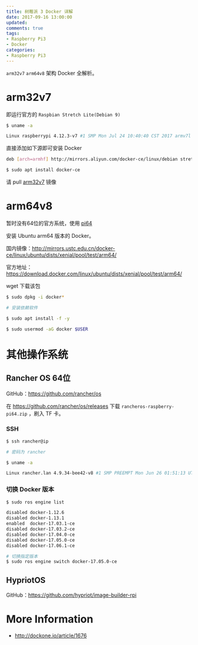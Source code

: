 ```yaml
---
title: 树莓派 3 Docker 详解
date: 2017-09-16 13:00:00
updated:
comments: true
tags:
- Raspberry Pi3
- Docker
categories:
- Raspberry Pi3
---
```


`arm32v7` `arm64v8` 架构 Docker 全解析。

<!--more-->

# arm32v7

即运行官方的 `Raspbian Stretch Lite(Debian 9)`

```bash
$ uname -a

Linux raspberrypi 4.12.3-v7 #1 SMP Mon Jul 24 10:40:40 CST 2017 armv7l GNU/Linux
```

直接添加如下源即可安装 Docker

```bash
deb [arch=armhf] http://mirrors.aliyun.com/docker-ce/linux/debian stretch test
```

```bash
$ sudo apt install docker-ce
```

请 pull [arm32v7](https://hub.docker.com/u/arm32v7/) 镜像

# arm64v8

暂时没有64位的官方系统，使用 [pi64](https://www.khs1994.com/raspberry-pi3/arm64v8.html)

安装 Ubuntu arm64 版本的 Docker。

国内镜像：http://mirrors.ustc.edu.cn/docker-ce/linux/ubuntu/dists/xenial/pool/test/arm64/

官方地址：https://download.docker.com/linux/ubuntu/dists/xenial/pool/test/arm64/

wget 下载该包

```bash
$ sudo dpkg -i docker*

# 安装依赖软件

$ sudo apt install -f -y

$ sudo usermod -aG docker $USER
```

# 其他操作系统

## Rancher OS 64位

GitHub：https://github.com/rancher/os

在 https://github.com/rancher/os/releases 下载 `rancheros-raspberry-pi64.zip` ，刷入 TF 卡。

### SSH

```bash
$ ssh rancher@ip

# 密码为 rancher

$ uname -a

Linux rancher.lan 4.9.34-bee42-v8 #1 SMP PREEMPT Mon Jun 26 01:51:13 UTC 2017 aarch64 GNU/Linux
```

### 切换 Docker 版本

```bash
$ sudo ros engine list

disabled docker-1.12.6
disabled docker-1.13.1
enabled  docker-17.03.1-ce
disabled docker-17.03.2-ce
disabled docker-17.04.0-ce
disabled docker-17.05.0-ce
disabled docker-17.06.1-ce

# 切换指定版本
$ sudo ros engine switch docker-17.05.0-ce
```

## HypriotOS

GitHub：https://github.com/hypriot/image-builder-rpi

# More Information

* http://dockone.io/article/1676

